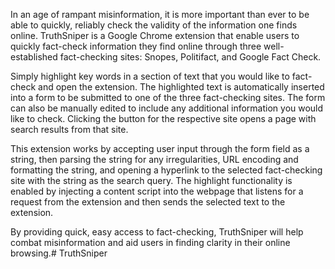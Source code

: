 In an age of rampant misinformation, it is more important than ever to be able to quickly, reliably check the validity of the information one finds online. TruthSniper is a Google Chrome extension that enable users to quickly fact-check information they find online through three well-established fact-checking sites: Snopes, Politifact, and Google Fact Check. 

Simply highlight key words in a section of text that you would like to fact-check and open the extension. The highlighted text is automatically inserted into a form to be submitted to one of the three fact-checking sites. The form can also be manually edited to include any additional information you would like to check. Clicking the button for the respective site opens a page with search results from that site.

This extension works by accepting user input through the form field as a string, then parsing the string for any irregularities, URL encoding and formatting the string, and opening a hyperlink to the selected fact-checking site with the string as the search query. The highlight functionality is enabled by injecting a content script into the webpage that listens for a request from the extension and then sends the selected text to the extension.

By providing quick, easy access to fact-checking, TruthSniper will help combat misinformation and aid users in finding clarity in their online browsing.# TruthSniper
